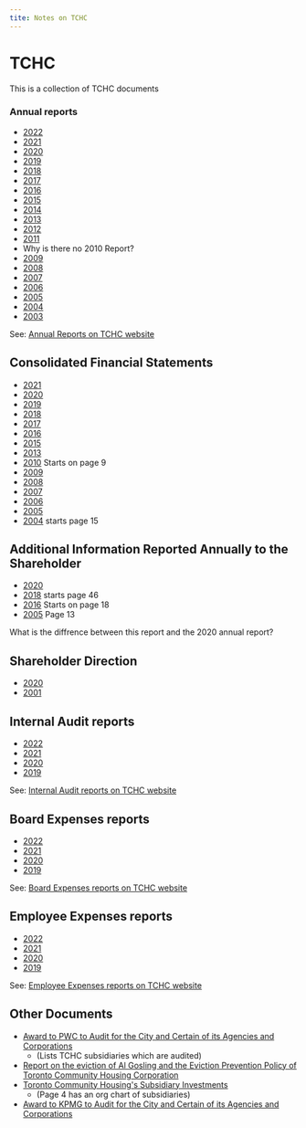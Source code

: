 ```yaml
---
tite: Notes on TCHC
---
```

# TCHC

This is a collection of TCHC documents  

### Annual reports 

- [2022](./AnnualReports/Toronto%20Community%20Housing%20Annual%20Report%202022_0.pdf)
- [2021](./AnnualReports/tchc_annual_report_2021.pdf)
- [2020](./AnnualReports/toronto_community_housing_annual_report_2020.pdf)
- [2019](./AnnualReports/toronto_community_housing_annual_report_2019.pdf)
- [2018](./AnnualReports/toronto_community_housing_annual_report_2018.pdf)
- [2017](./AnnualReports/toronto_community_housing_annual_report_2017.pdf)
- [2016](./AnnualReports/toronto_community_housing_annual_review_2016.pdf)
- [2015](./AnnualReports/toronto_community_housing_annual_report_2015.pdf)
- [2014](./AnnualReports/toronto_community_housing_annual_report_2014.pdf)
- [2013](./AnnualReports/toronto_community_housing_annual_report_2013_0.pdf)
- [2012](./AnnualReports/toronto_community_housing_annual_report_2012.pdf)
- [2011](./AnnualReports/toronto_community_housing_annual_report_2011.pdf)
- Why is there no 2010 Report?
- [2009](./AnnualReports/toronto_community_housing_annual_review_2009.pdf)
- [2008](./AnnualReports/toronto_community_housing_annual_review_2008.pdf)
- [2007](./AnnualReports/toronto_community_housing_annual_review_2007.pdf)
- [2006](./AnnualReports/toronto_community_housing_annual_review_2006.pdf)
- [2005](./AnnualReports/toronto_community_housing_annual_review_2005.pdf)
- [2004](./AnnualReports/toronto_community_housing_annual_review_2004.pdf)
- [2003](./AnnualReports/toronto_community_housing_annual_review_2003.pdf)

See: [Annual Reports on TCHC website](https://www.torontohousing.ca/transparency/reporting/annual-reports)

## Consolidated Financial Statements
- [2021](./ConsolidatedFinancialStatements/backgroundfile-228291.pdf) <!-- https://www.toronto.ca/legdocs/mmis/2022/ex/bgrd/backgroundfile-228291.pdf -->
- [2020](./ConsolidatedFinancialStatements/backgroundfile-168508.pdf) <!-- https://www.toronto.ca/legdocs/mmis/2021/ex/bgrd/backgroundfile-168508.pdf -->
- [2019](./ConsolidatedFinancialStatements/backgroundfile-157494.pdf) <!-- https://www.toronto.ca/legdocs/mmis/2020/au/bgrd/backgroundfile-157494.pdf -->
- [2018](./ConsolidatedFinancialStatements/backgroundfile-137931.pdf) <!-- https://www.toronto.ca/legdocs/mmis/2019/au/bgrd/backgroundfile-137931.pdf -->
- [2017](./ConsolidatedFinancialStatements/backgroundfile-116263.pdf) <!-- https://www.toronto.ca/legdocs/mmis/2018/ex/bgrd/backgroundfile-116263.pdf -->
- [2016](/ConsolidatedFinancialStatements/backgroundfile-104685.pdf) <!-- https://www.toronto.ca/legdocs/mmis/2017/ex/bgrd/backgroundfile-104684.pdf-->
- [2015](./ConsolidatedFinancialStatements/backgroundfile-94331.pdf) <!-- https://www.toronto.ca/legdocs/mmis/2016/ex/bgrd/backgroundfile-94331.pdf -->
- [2013](./ConsolidatedFinancialStatements/backgroundfile-70712.pdf) <!-- https://www.toronto.ca/legdocs/mmis/2014/ex/bgrd/backgroundfile-70712.pdf -->
- [2010](./ConsolidatedFinancialStatements/backgroundfile-44392.pdf) <!-- https://www.toronto.ca/legdocs/mmis/2012/ex/bgrd/backgroundfile-44392.pdf --> Starts on page 9
- [2009](./ConsolidatedFinancialStatements/backgroundfile-38137.pdf) <!-- https://www.toronto.ca/legdocs/mmis/2011/ex/bgrd/backgroundfile-38137.pdf -->
- [2008](./ConsolidatedFinancialStatements/backgroundfile-23385.pdf) <!-- https://www.toronto.ca/legdocs/mmis/2009/au/bgrd/backgroundfile-23385.pdf -->
- [2007](./ConsolidatedFinancialStatements/backgroundfile-15641.pdf) <!-- https://www.toronto.ca/legdocs/mmis/2008/el/bgrd/backgroundfile-15641.pdf -->
- [2006](./ConsolidatedFinancialStatements/backgroundfile-8815.pdf) <!-- https://www.toronto.ca/legdocs/mmis/2007/ex/bgrd/backgroundfile-8815.pdf -->
- [2005](./ConsolidatedFinancialStatements/it012.pdf) <!-- https://www.toronto.ca/legdocs/2006/agendas/committees/pof/pof060918/it028att3.pdf -->
- [2004](./ConsolidatedFinancialStatements/it012.pdf) <!-- https://www.toronto.ca/legdocs/2005/agendas/committees/au/au050712/it012.pdf --> starts page 15

## Additional Information Reported Annually to the Shareholder
- [2020](./AdditionalInformationReportedShareholder/backgroundfile-168508.pdf) <!-- https://www.toronto.ca/legdocs/mmis/2021/ex/bgrd/backgroundfile-168506.pdf -->
- [2018]() <!-- https://www.toronto.ca/legdocs/mmis/2019/ex/bgrd/backgroundfile-134829.pdf --> starts page 46
- [2016](./AdditionalInformationReportedShareholder/backgroundfile-104684.pdf) <!-- https://www.toronto.ca/legdocs/mmis/2017/ex/bgrd/backgroundfile-104684.pdf --> Starts on page 18
- [2005]() <!-- https://www.toronto.ca/legdocs/2006/agendas/committees/pof/pof060918/it028.pdf --> Page 13 

What is the diffrence between this report and the 2020 annual report?

## Shareholder Direction
- [2020](./ShareholderDirection/backgroundfile-168510.pdf) <!-- https://www.toronto.ca/legdocs/mmis/2021/ex/bgrd/backgroundfile-168510.pdf -->
- [2001](./ShareholderDirection/communicationfile-20433.pdf) <!-- https://www.toronto.ca/legdocs/mmis/2011/cc/comm/communicationfile-20433.pdf -->
## Internal Audit reports

- [2022](./InternalAuditReports/item_11b_-_attachment_1_-_internal_audit_department_annual_report_for_2022_final.pdf)
- [2021](./InternalAuditReports/item_10_-_attachment_1_-_iad_2021_annual_report.pdf)
- [2020](./InternalAuditReports/item_5_-_internal_audit_departments_annual_report_for_2020_cw_clean.pdf)
- [2019](./InternalAuditReports/item_2d_-_q4_2019_iad_work_plan_update_-_aoda_updated.pdf)

See: [Internal Audit reports on TCHC website](https://www.torontohousing.ca/transparency/reporting/financial-reporting)

## Board Expenses reports

- [2022](./BoardExpenses/boardexpenses_2022.pdf)
- [2021](./BoardExpenses/boardexpenses_2021.pdf)
- [2020](./BoardExpenses/boardexpenses_2020.pdf)
- [2019](./BoardExpenses/boardexpenses_2019.pdf)

See: [Board Expenses reports on TCHC website](https://www.torontohousing.ca/transparency/reporting/financial-reporting)

## Employee Expenses reports

- [2022](./EmployeeExpenses/Employee-expenses_2022.pdf)
- [2021](./EmployeeExpenses/employeeexpenses_2021.pdf)
- [2020](./EmployeeExpenses/employeeexpenses_2020.pdf)
- [2019](./EmployeeExpenses/employeeexpenses_2019.pdf)

See: [Employee Expenses reports on TCHC website](https://www.torontohousing.ca/transparency/reporting/financial-reporting)

## Other Documents
- [Award to PWC to Audit for the City and Certain of its Agencies and Corporations](./Other/backgroundfile-92065.pdf) <!-- https://www.toronto.ca/legdocs/mmis/2015/cc/bgrd/backgroundfile-92065.pdf  --> 
    - (Lists TCHC subsidiaries which are audited)
- [Report on the eviction of Al Gosling and the Eviction Prevention Policy of Toronto Community Housing Corporation](./Other/backgroundfile-44396.pdf) <!-- https://www.toronto.ca/legdocs/mmis/2012/ex/bgrd/backgroundfile-44396.pdf -->
- [Toronto Community Housing's Subsidiary Investments](./Other/backgroundfile-44393.pdf) <!-- https://www.toronto.ca/legdocs/mmis/2012/ex/bgrd/backgroundfile-44393.pdf --> 
    - (Page 4 has an org chart of subsidiaries)
- [Award to KPMG to Audit for the City and Certain of its Agencies and Corporations](./Other/backgroundfile-145364.pdf) <!-- https://www.toronto.ca/legdocs/mmis/2020/au/bgrd/backgroundfile-145364.pdf -->